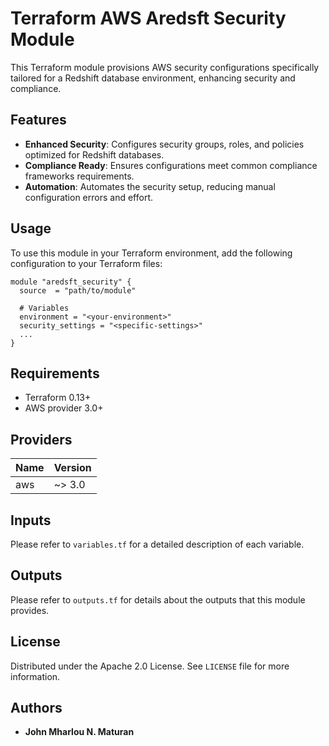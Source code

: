 # Terraform AWS Aredsft Security Module

This Terraform module provisions AWS security configurations specifically tailored for a Redshift database environment, enhancing security and compliance.

## Features

- **Enhanced Security**: Configures security groups, roles, and policies optimized for Redshift databases.
- **Compliance Ready**: Ensures configurations meet common compliance frameworks requirements.
- **Automation**: Automates the security setup, reducing manual configuration errors and effort.

## Usage

To use this module in your Terraform environment, add the following configuration to your Terraform files:

```hcl
module "aredsft_security" {
  source  = "path/to/module"

  # Variables
  environment = "<your-environment>"
  security_settings = "<specific-settings>"
  ...
}
```

## Requirements

- Terraform 0.13+
- AWS provider 3.0+

## Providers

| Name | Version |
|------|---------|
| aws | ~> 3.0 |

## Inputs

Please refer to `variables.tf` for a detailed description of each variable.

## Outputs

Please refer to `outputs.tf` for details about the outputs that this module provides.

## License

Distributed under the Apache 2.0 License. See `LICENSE` file for more information.

## Authors

- **John Mharlou N. Maturan**
